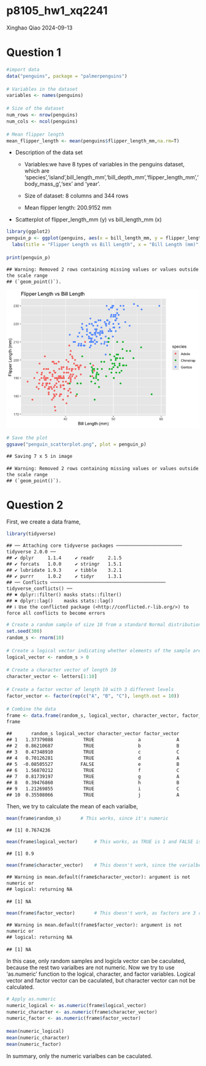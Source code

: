 p8105_hw1_xq2241
================
Xinghao Qiao
2024-09-13

# Question 1

``` r
#import data
data("penguins", package = "palmerpenguins")

# Variables in the dataset
variables <- names(penguins)

# Size of the dataset
num_rows <- nrow(penguins)
num_cols <- ncol(penguins)

# Mean flipper length
mean_flipper_length <- mean(penguins$flipper_length_mm,na.rm=T)
```

- Description of the data set

  - Variables:we have 8 types of variables in the penguins dataset,
    which are
    ‘species’,‘island’,bill_length_mm’,‘bill_depth_mm’,‘flipper_length_mm’,‘body_mass_g’,‘sex’
    and ‘year’.

  - Size of dataset: 8 columns and 344 rows

  - Mean flipper length: 200.9152 mm

- Scatterplot of flipper_length_mm (y) vs bill_length_mm (x)

``` r
library(ggplot2)
penguin_p <- ggplot(penguins, aes(x = bill_length_mm, y = flipper_length_mm, color = species)) +geom_point()+
  labs(title = "Flipper Length vs Bill Length", x = "Bill Length (mm)", y = "Flipper Length (mm)") 

print(penguin_p)
```

    ## Warning: Removed 2 rows containing missing values or values outside the scale range
    ## (`geom_point()`).

![](p8105_hw1_xq2241_files/figure-gfm/unnamed-chunk-2-1.png)<!-- -->

``` r
# Save the plot
ggsave("penguin_scatterplot.png", plot = penguin_p)
```

    ## Saving 7 x 5 in image

    ## Warning: Removed 2 rows containing missing values or values outside the scale range
    ## (`geom_point()`).

# Question 2

First, we create a data frame,

``` r
library(tidyverse)
```

    ## ── Attaching core tidyverse packages ──────────────────────── tidyverse 2.0.0 ──
    ## ✔ dplyr     1.1.4     ✔ readr     2.1.5
    ## ✔ forcats   1.0.0     ✔ stringr   1.5.1
    ## ✔ lubridate 1.9.3     ✔ tibble    3.2.1
    ## ✔ purrr     1.0.2     ✔ tidyr     1.3.1
    ## ── Conflicts ────────────────────────────────────────── tidyverse_conflicts() ──
    ## ✖ dplyr::filter() masks stats::filter()
    ## ✖ dplyr::lag()    masks stats::lag()
    ## ℹ Use the conflicted package (<http://conflicted.r-lib.org/>) to force all conflicts to become errors

``` r
# Create a random sample of size 10 from a standard Normal distribution
set.seed(300)  
random_s <- rnorm(10)

# Create a logical vector indicating whether elements of the sample are greater than 0
logical_vector <- random_s > 0

# Create a character vector of length 10
character_vector <- letters[1:10]

# Create a factor vector of length 10 with 3 different levels
factor_vector <- factor(rep(c("A", "B", "C"), length.out = 10))

# Combine the data
frame <- data.frame(random_s, logical_vector, character_vector, factor_vector)
frame
```

    ##       random_s logical_vector character_vector factor_vector
    ## 1   1.37379088           TRUE                a             A
    ## 2   0.86210687           TRUE                b             B
    ## 3   0.47348910           TRUE                c             C
    ## 4   0.70126281           TRUE                d             A
    ## 5  -0.08505527          FALSE                e             B
    ## 6   1.56870212           TRUE                f             C
    ## 7   0.81739197           TRUE                g             A
    ## 8   0.39476860           TRUE                h             B
    ## 9   1.21269855           TRUE                i             C
    ## 10  0.35508066           TRUE                j             A

Then, we try to calculate the mean of each varialbe,

``` r
mean(frame$random_s)       # This works, since it's numeric
```

    ## [1] 0.7674236

``` r
mean(frame$logical_vector)      # This works, as TRUE is 1 and FALSE is 0
```

    ## [1] 0.9

``` r
mean(frame$character_vector)    # This doesn't work, since the varialbe are characters
```

    ## Warning in mean.default(frame$character_vector): argument is not numeric or
    ## logical: returning NA

    ## [1] NA

``` r
mean(frame$factor_vector)       # This doesn't work, as factors are 3 categorical
```

    ## Warning in mean.default(frame$factor_vector): argument is not numeric or
    ## logical: returning NA

    ## [1] NA

In this case, only random samples and logicla vector can be caculated,
because the rest two varialbes are not numeric. Now we try to use
‘as.numeric’ function to the logical, character, and factor variables.
Logical vector and factor vector can be caculated, but character vector
can not be calculated.

``` r
# Apply as.numeric 
numeric_logical <- as.numeric(frame$logical_vector)
numeric_character <- as.numeric(frame$character_vector)  
numeric_factor <- as.numeric(frame$factor_vector)

mean(numeric_logical)
mean(numeric_character) 
mean(numeric_factor)
```

In summary, only the numeric varialbes can be caculated.
